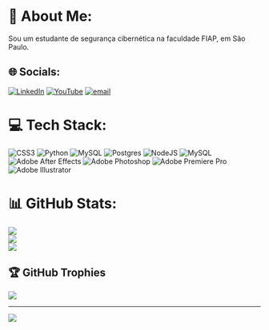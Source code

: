 # 💫 About Me:
Sou um estudante de segurança cibernética na faculdade FIAP, em São Paulo.


## 🌐 Socials:
[![LinkedIn](https://img.shields.io/badge/LinkedIn-%230077B5.svg?logo=linkedin&logoColor=white)](https://www.linkedin.com/in/luisfelipebarbosaalmeida/) [![YouTube](https://img.shields.io/badge/YouTube-%23FF0000.svg?logo=YouTube&logoColor=white)](https://youtube.com/@Magna__Historia) [![email](https://img.shields.io/badge/Email-D14836?logo=gmail&logoColor=white)](mailto:luisf.almeida14@gmail.com) 

# 💻 Tech Stack:
![CSS3](https://img.shields.io/badge/css3-%231572B6.svg?style=for-the-badge&logo=css3&logoColor=white) ![Python](https://img.shields.io/badge/python-3670A0?style=for-the-badge&logo=python&logoColor=ffdd54) ![MySQL](https://img.shields.io/badge/mysql-4479A1.svg?style=for-the-badge&logo=mysql&logoColor=white) ![Postgres](https://img.shields.io/badge/postgres-%23316192.svg?style=for-the-badge&logo=postgresql&logoColor=white) ![NodeJS](https://img.shields.io/badge/node.js-6DA55F?style=for-the-badge&logo=node.js&logoColor=white) ![MySQL](https://img.shields.io/badge/mysql-4479A1.svg?style=for-the-badge&logo=mysql&logoColor=white) ![Adobe After Effects](https://img.shields.io/badge/Adobe%20After%20Effects-9999FF.svg?style=for-the-badge&logo=Adobe%20After%20Effects&logoColor=white) ![Adobe Photoshop](https://img.shields.io/badge/adobe%20photoshop-%2331A8FF.svg?style=for-the-badge&logo=adobe%20photoshop&logoColor=white) ![Adobe Premiere Pro](https://img.shields.io/badge/Adobe%20Premiere%20Pro-9999FF.svg?style=for-the-badge&logo=Adobe%20Premiere%20Pro&logoColor=white) ![Adobe Illustrator](https://img.shields.io/badge/adobe%20illustrator-%23FF9A00.svg?style=for-the-badge&logo=adobe%20illustrator&logoColor=white)
# 📊 GitHub Stats:
![](https://github-readme-stats.vercel.app/api?username=LuisfAlmeida07&theme=shadow_green&hide_border=true&include_all_commits=false&count_private=false)<br/>
![](https://github-readme-streak-stats.herokuapp.com/?user=LuisfAlmeida07&theme=shadow_green&hide_border=true)<br/>
![](https://github-readme-stats.vercel.app/api/top-langs/?username=LuisfAlmeida07&theme=shadow_green&hide_border=true&include_all_commits=false&count_private=false&layout=compact)

## 🏆 GitHub Trophies
![](https://github-profile-trophy.vercel.app/?username=LuisfAlmeida07&theme=radical&no-frame=false&no-bg=true&margin-w=4)

---
[![](https://visitcount.itsvg.in/api?id=LuisfAlmeida07&icon=0&color=0)](https://visitcount.itsvg.in)


